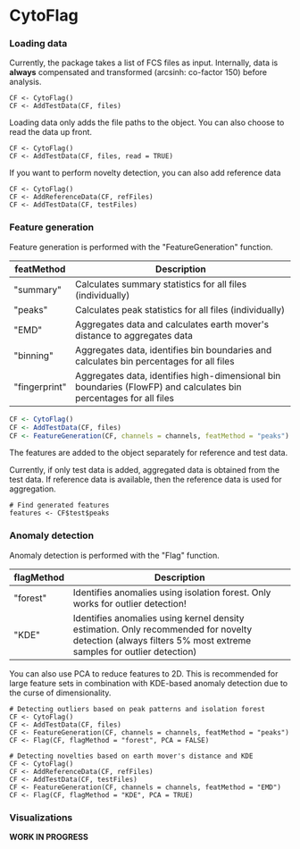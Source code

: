 # CytoFlag



### Loading data

Currently, the package takes a list of FCS files as input. Internally, data is **always** compensated and transformed (arcsinh: co-factor 150) before analysis.

```{r}
CF <- CytoFlag() 
CF <- AddTestData(CF, files) 
```

Loading data only adds the file paths to the object. You can also choose to read the data up front. 

```{r}
CF <- CytoFlag() 
CF <- AddTestData(CF, files, read = TRUE) 
```

If you want to perform novelty detection, you can also add reference data

```{r}
CF <- CytoFlag() 
CF <- AddReferenceData(CF, refFiles)
CF <- AddTestData(CF, testFiles)
```



### Feature generation

Feature generation is performed with the "FeatureGeneration" function.

| **featMethod** | **Description**                                              |
| -------------- | ------------------------------------------------------------ |
| "summary"      | Calculates summary statistics for all files (individually)   |
| "peaks"        | Calculates peak statistics for all files (individually)      |
| "EMD"          | Aggregates data and calculates earth mover's distance to aggregates data |
| "binning"      | Aggregates data, identifies bin boundaries and calculates bin percentages for all files |
| "fingerprint"  | Aggregates data, identifies high-dimensional bin boundaries (FlowFP) and calculates bin percentages for all files |

```R
CF <- CytoFlag() 
CF <- AddTestData(CF, files) 
CF <- FeatureGeneration(CF, channels = channels, featMethod = "peaks")
```

The features are added to the object separately for reference and test data.

Currently, if only test data is added, aggregated data is obtained from the test data. If reference data is available, then the reference data is used for aggregation.

```{r}
# Find generated features
features <- CF$test$peaks
```



### Anomaly detection

Anomaly detection is performed with the "Flag" function.

| **flagMethod** | Description                                                  |
| -------------- | ------------------------------------------------------------ |
| "forest"       | Identifies anomalies using isolation forest. Only works for outlier detection! |
| "KDE"          | Identifies anomalies using kernel density estimation. Only recommended for novelty detection (always filters 5% most extreme samples for outlier detection) |

You can also use PCA to reduce features to 2D. This is recommended for large feature sets in combination with KDE-based anomaly detection due to the curse of dimensionality. 

```{r}
# Detecting outliers based on peak patterns and isolation forest
CF <- CytoFlag() 
CF <- AddTestData(CF, files) 
CF <- FeatureGeneration(CF, channels = channels, featMethod = "peaks")
CF <- Flag(CF, flagMethod = "forest", PCA = FALSE)

# Detecting novelties based on earth mover's distance and KDE
CF <- CytoFlag() 
CF <- AddReferenceData(CF, refFiles)
CF <- AddTestData(CF, testFiles)
CF <- FeatureGeneration(CF, channels = channels, featMethod = "EMD")
CF <- Flag(CF, flagMethod = "KDE", PCA = TRUE)
```



### Visualizations

**WORK IN PROGRESS**
